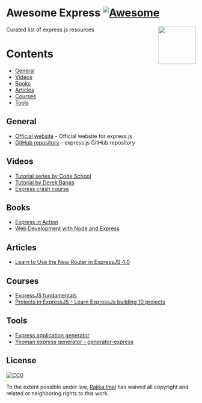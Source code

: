 # Awesome Express [![Awesome](https://cdn.rawgit.com/sindresorhus/awesome/d7305f38d29fed78fa85652e3a63e154dd8e8829/media/badge.svg)](https://github.com/sindresorhus/awesome)

[<img src="https://camo.githubusercontent.com/fc61dcbdb7a6e49d3adecc12194b24ab20dfa25b/68747470733a2f2f692e636c6f756475702e636f6d2f7a6659366c4c376546612d3330303078333030302e706e67" align="right" width="100">](http://electron.atom.io)

Curated list of express.js resources

# Contents 

- [General](#general)
- [Videos](#videos)
- [Books](#books)
- [Articles](#articles)
- [Courses](#courses)
- [Tools](#tools)

## General
- [Official website](http://expressjs.com) - Official website for express.js
- [GitHub repository](https://github.com/expressjs/express) - express.js GitHub repository

## Videos
- [Tutorial series by Code School](https://www.youtube.com/watch?v=IjXAr5CJ2Ec)
- [Tutorial by Derek Banas](https://www.youtube.com/watch?v=xDCKcNBFsuI)
- [Express crash course](https://www.youtube.com/watch?v=aHqnFWLP7wA)

## Books
- [Express in Action](https://www.manning.com/books/express-in-action)
- [Web Development with Node and Express](http://shop.oreilly.com/product/0636920032977.do)

## Articles
- [Learn to Use the New Router in ExpressJS 4.0](https://scotch.io/tutorials/learn-to-use-the-new-router-in-expressjs-4)

## Courses
- [ExpressJS fundamentals](https://www.udemy.com/expressjs-fundamentals/)
- [Projects in ExpressJS - Learn ExpressJs building 10 projects](https://www.udemy.com/projects-in-expressjs-learn-expressjs-building-10-projects/)

## Tools
- [Express application generator](https://expressjs.com/en/starter/generator.html)
- [Yeoman express generator - generator-express](https://github.com/petecoop/generator-express)

## License

[![CC0](http://mirrors.creativecommons.org/presskit/buttons/88x31/svg/cc-zero.svg)](https://creativecommons.org/publicdomain/zero/1.0/)

To the extent possible under law, [Rajika Imal](https://rajikaimal.github.io) has waived all copyright and related or neighboring rights to this work.
